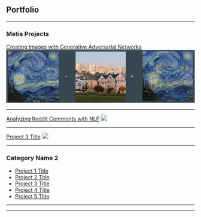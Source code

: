 ## Portfolio

---

### Metis Projects

[Creating Images with Generative Adversarial Networks](https://github.com/nhorton04/Projects/blob/main/Project_5/Static_Capstone.pdf)
<img src="images/capstone_thumbnail.png?raw=true"/>

---
[Analyzing Reddit Comments with NLP](/pdf/reddit_nlp.pdf)
<img src="images/dummy_thumbnail.jpg?raw=true"/>

---
[Project 3 Title](http://example.com/)
<img src="images/dummy_thumbnail.jpg?raw=true"/>

---

### Category Name 2

- [Project 1 Title](http://example.com/)
- [Project 2 Title](http://example.com/)
- [Project 3 Title](http://example.com/)
- [Project 4 Title](http://example.com/)
- [Project 5 Title](http://example.com/)

---




---

